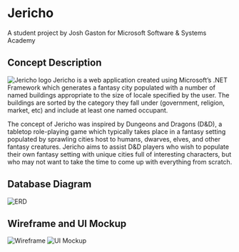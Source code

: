 # Jericho
A student project by Josh Gaston for Microsoft Software & Systems Academy
## Concept Description
![Jericho logo](https://i.imgur.com/2KSNl8q.png)
Jericho is a web application created using Microsoft’s .NET Framework which generates a fantasy city populated with a number of named buildings appropriate to the size of locale specified by the user. The buildings are sorted by the category they fall under (government, religion, market, etc) and include at least one named occupant. 

The concept of Jericho was inspired by Dungeons and Dragons (D&D), a tabletop role-playing game which typically takes place in a fantasy setting populated by sprawling cities host to humans, dwarves, elves, and other fantasy creatures. Jericho aims to assist D&D players who wish to populate their own fantasy setting with unique cities full of interesting characters, but who may not want to take the time to come up with everything from scratch.
## Database Diagram
![ERD](https://i.imgur.com/qa1JgOa.png)
## Wireframe and UI Mockup
![Wireframe](https://i.imgur.com/WTPgxYP.png)
![UI Mockup](https://i.imgur.com/wIuBans.png)

